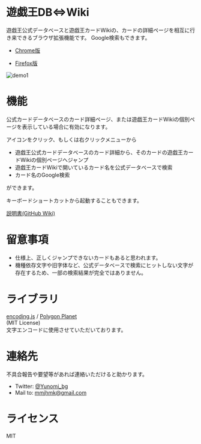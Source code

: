 遊戯王DB⇔Wiki
===
遊戯王公式データベースと遊戯王カードWikiの、カードの詳細ページを相互に行き来できるブラウザ拡張機能です。
Google検索もできます。

- [Chrome版](https://chrome.google.com/webstore/detail/cadgamooaanhajkihpahcbckdpjikpff?authuser=0&hl=ja)

- [Firefox版](https://addons.mozilla.org/ja/firefox/addon/%E9%81%8A%E6%88%AF%E7%8E%8Bdb-wiki/)

![demo1](https://user-images.githubusercontent.com/69983803/124773881-503a4e00-df78-11eb-9142-754c2152f239.gif)

# 機能

公式カードデータベースのカード詳細ページ、または遊戯王カードWikiの個別ページを表示している場合に有効になります。

アイコンをクリック、もしくは右クリックメニューから
- 遊戯王公式カードデータベースのカード詳細から、そのカードの遊戯王カードWikiの個別ページへジャンプ
- 遊戯王カードWikiで開いているカード名を公式データベースで検索
- カード名のGoogle検索

ができます。

キーボードショートカットから起動することもできます。

[説明書(GitHub Wiki)](https://github.com/uyayimon/YuGiOh-CardDB-Wiki/wiki)


# 留意事項
- 仕様上、正しくジャンプできないカードもあると思われます。
- 機種依存文字や旧字体など、公式データベースで検索にヒットしない文字が存在するため、一部の検索結果が完全ではありません。

# ライブラリ
[encoding.js](https://github.com/polygonplanet/encoding.js)
/
[Polygon Planet](https://github.com/polygonplanet)  
(MIT License)  
文字エンコードに使用させていただいております。


# 連絡先
不具合報告や要望等があれば連絡いただけると助かります。
- Twitter: [@Yunomi_bg](https://twitter.com/Yunomi_bg)
- Mail to: mmjhmk@gmail.com

# ライセンス
MIT

